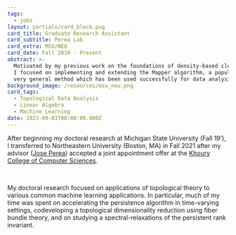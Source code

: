 ```yaml
---
tags:
  - jobs
layout: partials/card_block.pug
card_title: Graduate Research Assistant
card_subtitle: Perea Lab
card_extra: MSU/NEU
card_date: Fall 2019 - Present
abstract: >-
  Motivated by my previous work on the foundations of density-based clustering,
  I focused on implementing and extending the Mapper algorithm, a popular and
  very general method which has been used successfully for data analysis.
background_image: /resources/msu_neu.png
card_tags:
  - Topological Data Analysis
  - Linear Algebra
  - Machine Learning
date: 2023-09-01T00:00:00.000Z
---
```



After beginning my doctoral research at Michigan State University (Fall
19’), I transferred to Northeastern University (Boston, MA) in Fall 2021
after my advisor ([Jose Perea](https://www.joperea.com/)) accepted a
joint appointment offer at the [Khoury College of Computer
Sciences](https://www.khoury.northeastern.edu/).

<br/>

My doctoral research focused on applications of topological theory to
various common machine learning applications. In particular, much of my
time was spent on accelerating the persistence algorithm in time-varying
settings, codeveloping a topological dimensionality reduction using
fiber bundle theory, and on studying a spectral-relaxations of the
persistent rank invariant.
